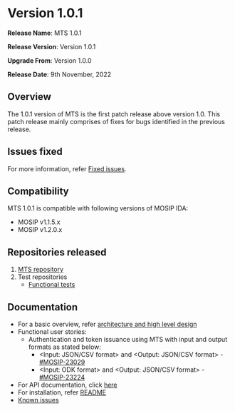 # Version 1.0.1

**Release Name**: MTS 1.0.1

**Release Version**: Version 1.0.1

**Upgrade From**: Version 1.0.0

**Release Date**: 9th November, 2022

## Overview

The 1.0.1 version of MTS is the first patch release above version 1.0. This patch release mainly comprises of fixes for bugs identified in the previous release.

## Issues fixed

For more information, refer [Fixed issues](https://mosip.atlassian.net/issues/?filter=11054).

## Compatibility

MTS 1.0.1 is compatible with following versions of MOSIP IDA:
* MOSIP v1.1.5.x
* MOSIP v1.2.0.x

## Repositories released

1. [MTS repository](https://github.com/mosip/mosip-token-seeder/tree/release-1.0.0)
2. Test repositories
    * [Functional tests](https://github.com/mosip/test-management/tree/master/integration/MTS)

## Documentation

* For a basic overview, refer [architecture and high level design](https://docs.mosip.io/1.2.0/integrations/mosip-token-seeder)
* Functional user stories:
  * Authentication and token issuance using MTS with input and output formats as stated below:
    * <Input: JSON/CSV format> and <Output: JSON/CSV format> - [#MOSIP-23029](https://mosip.atlassian.net/browse/MOSIP-23029)
    * <Input: ODK format> and <Output: JSON/CSV format> - [#MOSIP-23224](https://mosip.atlassian.net/browse/MOSIP-23224)
* For API documentation, click [here](https://mosip.stoplight.io/docs/mosip-token-seeder/branches/main/sksp54oilqzun-mosip-token-seeder)
* For installation, refer [README](https://github.com/mosip/openg2p/blob/develop/mosip_token_seeder/README.md)
* [Known issues](https://mosip.atlassian.net/issues/?filter=11025)
